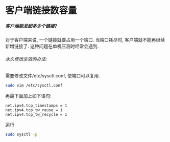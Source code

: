 # 客户端链接数容量

##### 客户端能发起多少个链接?
对于客户端来说, 一个链接就要占用一个端口. 当端口耗尽时, 客户端就不能再继续新增链接了. 这种问题在单机压测时经常会遇到.

###### 永久修改生效的办法:
需要修改文件/etc/sysctl.conf, 使端口可以复用.
```bash
sudo vim /etc/sysctl.conf
```
再最下面加上如下语句:
```
net.ipv4.tcp_timestamps = 1
net.ipv4.tcp_tw_reuse = 1
net.ipv4.tcp_tw_recycle = 1
```
运行
```bash
sudo sysctl -p
```